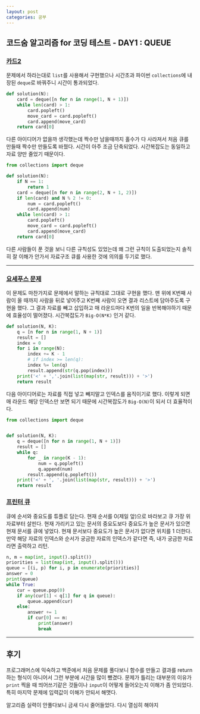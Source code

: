 ```yaml
---
layout: post
categories: 공부
---
```


## 코드숨 알고리즘 for 코딩 테스트 - DAY1 : QUEUE

### [카드2](https://www.acmicpc.net/problem/2164)

문제에서 하라는대로 `list`를 사용해서 구현했으나 시간초과 파이썬 `collections`에 내장된 `deque`로 바꿔주니 시간이 통과되었다. 

``` python
def solution(N):
    card = deque([n for n in range(1, N + 1)])
    while len(card) > 1:
        card.popleft()
        move_card = card.popleft()
        card.append(move_card)
    return card[0]
```

다른 아이디어가 없을까 생각했는데 짝수만 남을때까지 홀수가 다 사라져서 처음 큐를 만들때 짝수만 만들도록 바꿨다. 시간이 아주 조금 단축되었다. 시간복잡도는 동일하고 자료 양만 줄었기 때문이다. 

```python
from collections import deque

def solution(N):
    if N == 1:
        return 1
    card = deque([n for n in range(2, N + 1, 2)])
    if len(card) and N % 2 != 0:
        num = card.popleft()
        card.append(num)
    while len(card) > 1:
        card.popleft()
        move_card = card.popleft()
        card.append(move_card)
    return card[0]
```

다른 사람들이 푼 것을 보니 다른 규칙성도 있었는데 왜 그런 규칙이 도출되었는지 솔직히 잘 이해가 안가서 자료구조 큐를 사용한 것에 의의를 두기로 했다.

***

### [요세푸스 문제 ](https://www.acmicpc.net/problem/1158)

이 문제도 마찬가지로 문제에서 말하는 규칙대로 그대로 구현을 했다. 맨 위에 K번째 사람이 올 때까지 사람을 뒤로 넣어주고 K번째 사람이 오면 결과 리스트에 담아주도록 구현을 했다. 그 결과 자료를 빼고 삽입하고 매 라운드마다 K번의 일을 반복해야하기 때문에 효율성이 떨어졌다. 시간복잡도가 `Big-O(N*K)` 인거 같다.

```python
def solution(N, K):
    q = [n for n in range(1, N + 1)]
    result = []
    index = 0
    for i in range(N):
        index += K - 1
        # if index >= len(q):
        index %= len(q)
        result.append(str(q.pop(index)))
    print('<' + ','.join(list(map(str, result))) + '>')
    return result

```

다음 아이디어로는 자료를 직접 넣고 빼지말고 인덱스를 움직이기로 했다. 이렇게 되면 매 라운드 해당 인덱스만 보면 되기 때문에 시간복잡도가 `Big-O(N)`이 되서 더 효율적이다. 

```python
from collections import deque


def solution(N, K):
    q = deque([n for n in range(1, N + 1)])
    result = []
    while q:
        for _ in range(K - 1):
            num = q.popleft()
            q.append(num)
        result.append(q.popleft())
    print('<' + ', '.join(list(map(str, result))) + '>')
    return result
```


### [프린터 큐](https://www.acmicpc.net/problem/1966)

큐에 순서와 중요도를 튜플로 담는다. 현재 순서를 0(제일 앞)으로 바라보고 큐 가장 위 자료부터 살핀다. 현재 가리키고 있는 문서의 중요도보다 중요도가 높은 문서가 있으면 현재 문서를 큐에 넣었다. 
현재 문서보다 중요도가 높은 문서가 없다면 위치를 1 더한다. 만약 해당 자료의 인덱스와 순서가 궁금한 자료의 인덱스가 같다면 즉, 내가 궁금한 자료라면 출력하고 리턴. 

```python
n, m = map(int, input().split())
priorities = list(map(int, input().split()))
queue = [(i, p) for i, p in enumerate(priorities)]
answer = 0
print(queue)
while True:
    cur = queue.pop(0)
    if any(cur[1] < q[1] for q in queue):
        queue.append(cur)
    else:
        answer += 1
        if cur[0] == m:
            print(answer)
            break
```

***
## 후기

프로그래머스에 익숙하고 백준에서 처음 문제를 풀다보니 함수를 만들고 결과를 return하는 형식이 아니어서 그런 부분에 시간을 많이 뺐겼다. 문제가 틀리는 대부분의 이유가 `print` 찍을 때 띄어쓰기같은 것들이나 `input`이 어떻게 들어오는지 이해가 좀 안되었다. 특히 마지막 문제에 입력값이 이해가 안되서 해맷다. 

알고리즘 실력이 안풀다보니 금새 다시 줄어들었다. 다시 열심히 해야지 
